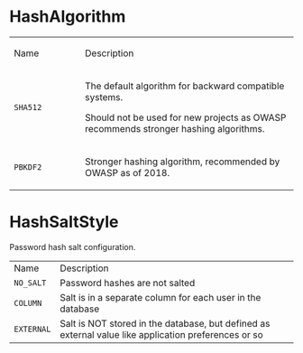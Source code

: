 # HashAlgorithm

<table>
<colgroup>
<col style="width: 25%" />
<col style="width: 75%" />
</colgroup>
<tbody>
<tr class="odd">
<td><p>Name</p></td>
<td><p>Description</p></td>
</tr>
<tr class="even">
<td><p><code>SHA512</code></p></td>
<td><p>The default algorithm for backward compatible systems.</p>
<p>Should not be used for new projects as OWASP recommends stronger hashing algorithms.</p></td>
</tr>
<tr class="odd">
<td><p><code>PBKDF2</code></p></td>
<td><p>Stronger hashing algorithm, recommended by OWASP as of 2018.</p></td>
</tr>
</tbody>
</table>

# HashSaltStyle

Password hash salt configuration.

|            |                                                                                                      |
| ---------- | ---------------------------------------------------------------------------------------------------- |
| Name       | Description                                                                                          |
| `NO_SALT`  | Password hashes are not salted                                                                       |
| `COLUMN`   | Salt is in a separate column for each user in the database                                           |
| `EXTERNAL` | Salt is NOT stored in the database, but defined as external value like application preferences or so |

